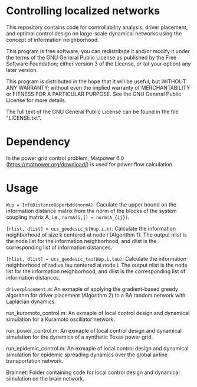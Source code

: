 # Controlling localized networks
This repository contains code for controllability analysis, driver placement, and optimal control design on large-scale dynamical networks using the concept of information neighborhood.

This program is free software; you can redistribute it and/or modify it under the terms of the GNU General Public License as published by the Free Software Foundation; either version 3 of the License, or (at your option) any later version.

This program is distributed in the hope that it will be useful, but WITHOUT ANY WARRANTY; without even the implied warranty of MERCHANTABILITY or FITNESS FOR A PARTICULAR PURPOSE. See the GNU General Public License for more details.


The full text of the GNU General Public License can be found in the file "LICENSE.txt".


# Dependency


In the power grid control problem, Matpower 6.0 (https://matpower.org/download/) is used for power flow calculation.


# Usage

`Wup = InfoDistanceUpperbdd(normA)`: Caculate the upper bound on the information distance matrix from the norm of the blocks of the system coupling matrix A, i.e., `normA(i,j) = norm(A_{ij})`.

`[nlist, dlist] = ucs_geodesic_k(Wup,i,k)`: Calculate the information neighborhood of size k centered at node i (Algorithm 1). The output nlist is the node list for the information neighborhood, and dlist is the corresponding list of information distances.

`[nlist, dlist] = ucs_geodesic_tau(Wup,i,tau)`: Calculate the information neighborhood of radius tau centered at node i. The output nlist is the node list for the information neighborhood, and dlist is the corresponding list of information distances.

`driverplacement.m`: An exmaple of applying the gradient-based greedy algorithm for driver placement (Algorithm 2) to a BA random network with Laplacian dynamics.

run_kuromoto_control.m: An exmaple of local control design and dynamical simulation for a Kuramoto oscillator network.

run_power_control.m: An exmaple of local control design and dynamical simulation for the dynamics of a synthetic Texas power grid.

run_epidemic_control.m: An exmaple of local control design and dynamical simulation for epidemic spreading dynamics over the global airline transportation network.

Brainnet: Folder containing code for local control design and dynamical simulation on the brain network.


